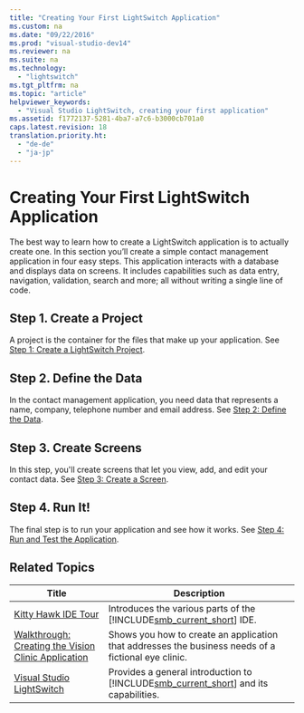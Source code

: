 ```yaml
---
title: "Creating Your First LightSwitch Application"
ms.custom: na
ms.date: "09/22/2016"
ms.prod: "visual-studio-dev14"
ms.reviewer: na
ms.suite: na
ms.technology: 
  - "lightswitch"
ms.tgt_pltfrm: na
ms.topic: "article"
helpviewer_keywords: 
  - "Visual Studio LightSwitch, creating your first application"
ms.assetid: f1772137-5281-4ba7-a7c6-b3000cb701a0
caps.latest.revision: 18
translation.priority.ht: 
  - "de-de"
  - "ja-jp"
---
```

# Creating Your First LightSwitch Application
The best way to learn how to create a LightSwitch application is to actually create one. In this section you’ll create a simple contact management application in four easy steps. This application interacts with a database and displays data on screens. It includes capabilities such as data entry, navigation, validation, search and more; all without writing a single line of code.  
  
## Step 1. Create a Project  
 A project is the container for the files that make up your application. See [Step 1: Create a LightSwitch Project](../VS_csharp/step-1--create-a-lightswitch-project.md).  
  
## Step 2. Define the Data  
 In the contact management application, you need data that represents a name, company, telephone number and email address. See [Step 2: Define the Data](../VS_csharp/step-2--define-the-data-in-lightswitch.md).  
  
## Step 3. Create Screens  
 In this step, you'll create screens that let you view, add, and edit your contact data. See [Step 3: Create a Screen](../VS_csharp/step-3--create-screens-in-lightswitch.md).  
  
## Step 4. Run It!  
 The final step is to run your application and see how it works. See [Step 4: Run and Test the Application](../VS_csharp/step-4--run-and-test-the-lightswitch-application.md).  
  
## Related Topics  
  
|Title|Description|  
|-----------|-----------------|  
|[Kitty Hawk IDE Tour](../VS_csharp/lightswitch-development-environment.md)|Introduces the various parts of the [!INCLUDE[smb_current_short](../VS_csharp/includes/smb_current_short_md.md)] IDE.|  
|[Walkthrough: Creating the Vision Clinic Application](../VS_csharp/walkthrough--creating-the-vision-clinic-application-in-lightswitch.md)|Shows you how to create an application that addresses the business needs of a fictional eye clinic.|  
|[Visual Studio LightSwitch](../VS_csharp/visual-studio-lightswitch.md)|Provides a general introduction to [!INCLUDE[smb_current_short](../VS_csharp/includes/smb_current_short_md.md)] and its capabilities.|